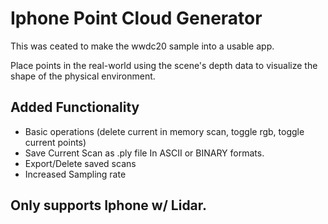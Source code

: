 # Iphone Point Cloud Generator

This was ceated to make the wwdc20 sample into a usable app.

Place points in the real-world using the scene's depth data to visualize the shape of the physical environment.

## Added Functionality
 - Basic operations (delete current in memory scan, toggle rgb, toggle current points)
 - Save Current Scan as .ply file In ASCII or BINARY formats.
 - Export/Delete saved scans
 - Increased Sampling rate


## Only supports Iphone w/ Lidar.



